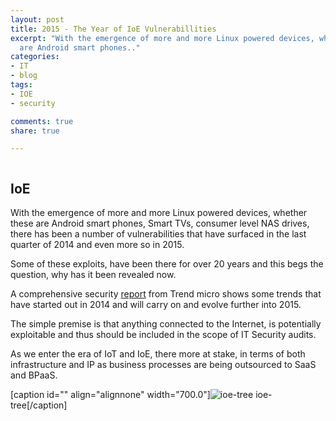 ```yaml
---
layout: post
title: 2015 - The Year of IoE Vulnerabillities
excerpt: "With the emergence of more and more Linux powered devices, whether these
  are Android smart phones.."
categories:
- IT
- blog
tags:
- IOE
- security

comments: true
share: true

---
```

<p><img src="{{ site.baseurl }}/assets/30dbff9.jpg" alt="" /></p>
<h2>IoE</h2>
<p>With the emergence of more and more Linux powered devices, whether these are Android smart phones, Smart TVs, consumer level NAS drives, there has been a number of vulnerabilities that have surfaced in the last quarter of 2014 and even more so in 2015.</p>
<p>Some of these exploits, have been there for over 20 years and this begs the question, why has it been revealed now.</p>
<p>A comprehensive security <a href="http://static1.squarespace.com/static/562005d9e4b053a5136bfb77/56200709e4b065725940b633/56200709e4b065725940b66a/1444939529258/rpt-vulnerabilities-under-attack.pdf">report</a>&nbsp;from Trend micro shows some trends that have started out in 2014 and will carry on and evolve further into 2015.</p>
<p>The simple premise is that anything connected to the Internet, is potentially exploitable and thus should be included in the scope of IT Security audits.</p>
<p>As we enter the era of IoT and IoE, there more at stake, in terms of both infrastructure and IP as business processes are being outsourced to SaaS and BPaaS.</p>
<p>       [caption id="" align="alignnone" width="700.0"]<img src="{{ site.baseurl }}/assets/ioe-tree.jpg" alt="ioe-tree" /> ioe-tree[/caption]</p>
